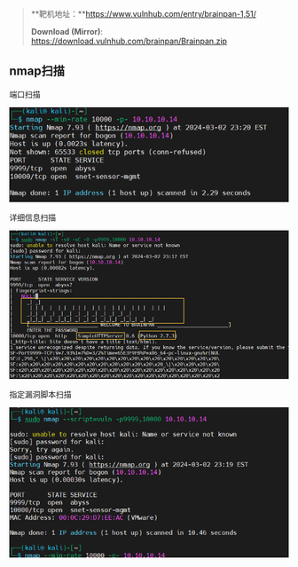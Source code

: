 > **靶机地址：**https://www.vulnhub.com/entry/brainpan-1,51/
>
> **Download (Mirror)**: https://download.vulnhub.com/brainpan/Brainpan.zip

## nmap扫描

端口扫描

![image-20240303122031971](imgs/image-20240303122031971.png)



详细信息扫描

![image-20240303122001150](imgs/image-20240303122001150.png)

指定漏洞脚本扫描

![image-20240303122056885](imgs/image-20240303122056885.png)